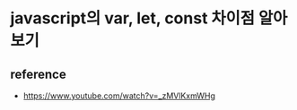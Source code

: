 # javascript의 var, let, const 차이점 알아보기






## reference
- https://www.youtube.com/watch?v=_zMVlKxmWHg